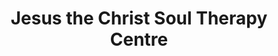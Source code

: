 ---
title: "Jesus the Christ Soul Therapy Centre"
url: /glastonbury/jesus-the-christ-soul-therapy-centre/
shop: Allgemein
---